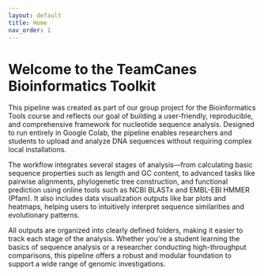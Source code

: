 ```yaml
---
layout: default
title: Home
nav_order: 1
---
```


# Welcome to the TeamCanes Bioinformatics Toolkit

This pipeline was created as part of our group project for the Bioinformatics Tools course and reflects our goal of building a user-friendly, reproducible, and comprehensive framework for nucleotide sequence analysis. Designed to run entirely in Google Colab, the pipeline enables researchers and students to upload and analyze DNA sequences without requiring complex local installations.

The workflow integrates several stages of analysis—from calculating basic sequence properties such as length and GC content, to advanced tasks like pairwise alignments, phylogenetic tree construction, and functional prediction using online tools such as NCBI BLASTx and EMBL-EBI HMMER (Pfam). It also includes data visualization outputs like bar plots and heatmaps, helping users to intuitively interpret sequence similarities and evolutionary patterns.

All outputs are organized into clearly defined folders, making it easier to track each stage of the analysis. Whether you're a student learning the basics of sequence analysis or a researcher conducting high-throughput comparisons, this pipeline offers a robust and modular foundation to support a wide range of genomic investigations.
